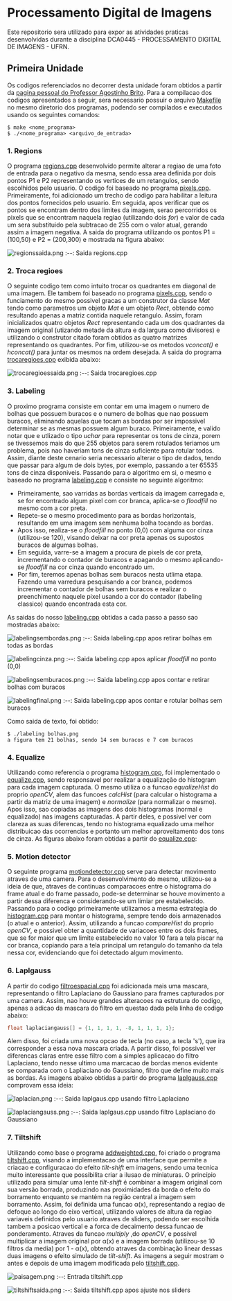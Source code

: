 # Processamento Digital de Imagens
Este repositorio sera utilizado para expor as atividades praticas desenvolvidas durante a disciplina DCA0445 - PROCESSAMENTO DIGITAL DE IMAGENS - UFRN.
## Primeira Unidade
Os codigos referenciados no decorrer desta unidade foram obtidos a partir da [pagina pessoal do Professor Agostinho Brito](https://agostinhobritojr.github.io/tutorial/pdi/). Para a compilacao dos codigos apresentados a seguir, sera necessario possuir o arquivo [Makefile](/Makefile) no mesmo diretorio dos programas, podendo ser compilados e executados usando os seguintes comandos:
```
$ make <nome_programa>
$ ./<nome_programa> <arquivo_de_entrada>
```
### 1. Regions
O programa [regions.cpp](/regions.cpp) desenvolvido permite alterar a regiao de uma foto de entrada para o negativo da mesma, sendo essa area definida por dois pontos P1 e P2 representando os vertices de um retangulos, sendo escolhidos pelo usuario. O codigo foi baseado no programa [pixels.cpp](https://agostinhobritojr.github.io/tutorial/pdi/exemplos/pixels.cpp). Primeiramente, foi adicionado um trecho de codigo para habilitar a leitura dos pontos fornecidos pelo usuario. Em seguida, apos verificar que os pontos se encontram dentro dos limites da imagem, serao percorridos os pixels que se encontram naquela regiao (utilizando dois *for*) e valor de cada um sera substituido pela subtracao de 255 com o valor atual, gerando assim a imagem negativa. A saida do programa utilizando os pontos P1 = (100,50) e P2 = (200,300) e mostrada na figura abaixo:

![regionssaida.png](/regionssaida.png "Saida regions.cpp")
:--:
Saida regions.cpp

### 2. Troca regioes
O seguinte codigo tem como intuito trocar os quadrantes em diagonal de uma imagem. Ele tambem foi baseado no programa [pixels.cpp](https://agostinhobritojr.github.io/tutorial/pdi/exemplos/pixels.cpp), sendo o funciamento do mesmo possivel gracas a um construtor da classe *Mat* tendo como parametros um objeto *Mat* e um objeto *Rect*, obtendo como resultando apenas a matriz contida naquele retangulo. Assim, foram inicializados quatro objetos *Rect* representando cada um dos quadrantes da imagem original (utizando metade da altura e da largura como divisores) e utilizando o construtor citado foram obtidos as quatro matrizes representando os quadrantes. Por fim, utilizou-se os metodos *vconcat()* e *hconcat()* para juntar os mesmos na ordem desejada. A saida do programa [trocaregioes.cpp](/trocaregioes.cpp) exibida abaixo:

![trocaregioessaida.png](/trocarregioessaida.png "Saida trocaregioes.cpp")
:--:
Saida trocaregioes.cpp

### 3. Labeling
O proximo programa consiste em contar em uma imagem o numero de bolhas que possuem buracos e o numero de bolhas que nao possuem buracos, eliminando aquelas que tocam as bordas por ser impossivel determinar se as mesmas possuem algum buraco. Primeiramente, e valido notar que e utlizado o tipo *uchar* para representar os tons de cinza, porem se tivessemos mais do que 255 objetos para serem rotulados teriamos um problema, pois nao haveriam tons de cinza suficiente para rotular todos. Assim, diante deste cenario seria necessario alterar o tipo de dados, tendo que passar para algum de dois bytes, por exemplo, passando a ter 65535 tons de cinza disponiveis. Passando para o algoritmo em si, o mesmo e baseado no programa [labeling.cpp](https://agostinhobritojr.github.io/tutorial/pdi/exemplos/labeling.cpp) e consiste no seguinte algoritmo:
- Primeiramente, sao varridas as bordas verticais da imagem carregada e, se for encontrado algum pixel com cor branca, aplica-se o *floodfill* no mesmo com a cor preta.
- Repete-se o mesmo procedimento para as bordas horizontais, resultando em uma imagem sem nenhuma bolha tocando as bordas.
- Apos isso, realiza-se o *floodfill* no ponto (0,0) com alguma cor cinza (utilizou-se 120), visando deixar na cor preta apenas os supostos buracos de algumas bolhas.
- Em seguida, varre-se a imagem a procura de pixels de cor preta, incrementando o contador de buracos e apagando o mesmo aplicando-se *floodfill* na cor cinza quando encontrado um.
- Por fim, teremos apenas bolhas sem buracos nesta utlima etapa. Fazendo uma varredura pesquisando a cor branca, podemos incrementar o contador de bolhas sem buracos e realizar o preenchimento naquele pixel usando a cor do contador (labeling classico) quando encontrada esta cor. 

As saidas do nosso [labeling.cpp](/labeling.cpp) obtidas a cada passo a passo sao mostradas abaixo:

![labelingsembordas.png](/labelingsemborda.png "Saida labeling.cpp")
:--:
Saida labeling.cpp apos retirar bolhas em todas as bordas

![labelingcinza.png](/labelingcinza.png "Saida labeling.cpp")
:--:
Saida labeling.cpp apos aplicar *floodfill* no ponto (0,0)

![labelingsemburacos.png](/labelingsemburacos.png "Saida labeling.cpp")
:--:
Saida labeling.cpp apos contar e retirar bolhas com buracos

![labelingfinal.png](/labelingfinal.png "Saida labeling.cpp")
:--:
Saida labeling.cpp apos contar e rotular bolhas sem buracos

Como saida de texto, foi obtido:
```
$ ./labeling bolhas.png 
a figura tem 21 bolhas, sendo 14 sem buracos e 7 com buracos
```

### 4. Equalize
Utilizando como referencia o programa [histogram.cpp](https://agostinhobritojr.github.io/tutorial/pdi/exemplos/histogram.cpp), foi implementado o [equalize.cpp](/equalize.cpp), sendo responsavel por realizar a equalização do histogram para cada imagem capturada. O mesmo utiliza o a funcao *equalizeHist* do proprio *openCV*, alem das funcoes *calcHist* (para calcular o histograma a partir da matriz de uma imagem) e *normalize* (para normalizar o mesmo). Apos isso, sao copiadas as imagens dos dois histogramas (normal e equalizado) nas imagens capturadas. A partir deles, e possivel ver com clareza as suas diferencas, tendo no histograma equalizado uma melhor distribuicao das ocorrencias e portanto um melhor aproveitamento dos tons de cinza. As figuras abaixo foram obtidas a partir do [equalize.cpp](/equalize.cpp):

### 5. Motion detector
O seguinte programa [motiondetector.cpp](/motiondetector.cpp) serve para detectar movimento atraves de uma camera. Para o desenvolvimento do mesmo, utilizou-se a ideia de que, atraves de continuas comparacoes entre o histograma do frame atual e do frame passado, pode-se determinar se houve movimento a partir dessa diferenca e considerando-se um limiar pre estabelecido. Passando para o codigo primeiramente utilizamos a mesma estrategia do [histogram.cpp](https://agostinhobritojr.github.io/tutorial/pdi/exemplos/histogram.cpp) para montar o histograma, sempre tendo dois armazenados (o atual e o anterior). Assim, utilizando a funcao *compareHist* do proprio *openCV*, e possivel obter a quantidade de variacoes entre os dois frames, que se for maior que um limite estabelecido no valor 10 fara a tela piscar na cor branca, copiando para a tela principal um retangulo do tamanho da tela nessa cor, evidenciando que foi detectado algum movimento.

### 6. Laplgauss
A partir do codigo [filtroespacial.cpp](https://agostinhobritojr.github.io/tutorial/pdi/exemplos/filtroespacial.cpp) foi adicionada mais uma mascara, representando o filtro Laplaciano do Gaussiano para frames capturados por uma camera. Assim, nao houve grandes alteracoes na estrutura do codigo, apenas a adicao da mascara do filtro em questao dada pela linha de codigo abaixo:

```c++
float laplaciangauss[] = {1, 1, 1, 1, -8, 1, 1, 1, 1};
```
Alem disso, foi criada uma nova opcao de tecla (no caso, a tecla 's'), que ira corresponder a essa nova mascara criada. A partir disso, foi possivel ver diferencas claras entre esse filtro com a simples aplicacao do filtro Laplaciano, tendo nesse ultimo uma marcacao de bordas menos evidente se comparada com o Lapliaciano do Gaussiano, filtro que define muito mais as bordas. As imagens abaixo obtidas a partir do programa [laplgauss.cpp](/laplgauss.cpp) comprovam essa ideia:

![laplacian.png](/laplacian.png "Saida laplgaus.cpp")
:--:
Saida laplgaus.cpp usando filtro Laplaciano

![laplaciangauss.png](/laplaciangauss.png "Saida laplgaus.cpp")
:--:
Saida laplgaus.cpp usando filtro Laplaciano do Gaussiano

### 7. Tiltshift
Utilizando como base o programa [addweighted.cpp](https://agostinhobritojr.github.io/tutorial/pdi/exemplos/addweighted.cpp), foi criado o programa [tiltshift.cpp](/tiltshift.cpp), visando a implementacao de uma interface que permite a criacao e configuracao do efeito *tilt-shift* em imagens, sendo uma tecnica muito interessante que possibilita criar a ilusao de miniaturas. O princípio utilizado para simular uma lente *tilt-shift* é combinar a imagem original com sua versão borrada, produzindo nas proximidades da borda o efeito do borramento enquanto se mantém na região central a imagem sem borramento. Assim, foi definida uma funcao α(x), representando a regiao de defoque ao longo do eixo vertical, utilizando valores de altura da regiao variaveis definidos pelo usuario atraves de sliders, podendo ser escolhida tambem a posicao vertical e a forca de decaimento dessa funcao de ponderamento. Atraves da funcao *multiply* ,do *openCV*, e possivel multiplicar a imagem original por α(x) e a imagem borrada (utilizou-se 10 filtros da media) por 1 - α(x), obtendo atraves da combinação linear dessas duas imagens o efeito simulado de *tilt-shift*. As imagens a seguir mostram o antes e depois de uma imagem modificada pelo [tiltshift.cpp](/tiltshift.cp).

![paisagem.png](/paisagem.png "Entrada tiltshift.cpp")
:--:
Entrada tiltshift.cpp

![tiltshiftsaida.png](/tiltshift.png "Saida tiltshift.cpp")
:--:
Saida tiltshift.cpp apos ajuste nos sliders

